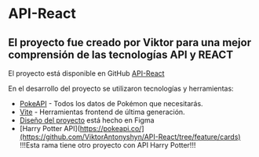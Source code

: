# API-React

## El proyecto fue creado por Viktor para una mejor comprensión de las tecnologías API y REACT

El proyecto está disponible en GitHub [API-React](https://github.com/ViktorAntonyshyn/API-React)

En el desarrollo del proyecto se utilizaron tecnologías y herramientas:
- [PokeAPI](https://pokeapi.co/) - Todos los datos de Pokémon que necesitarás.
- [Vite](https://vitejs.dev/) - Herramientas frontend de última generación.
- [Diseño del proyecto](https://www.figma.com/file/1R1IiWSk72VnOsxWHeuzOZ/API-React?type=design&node-id=0%3A1&mode=design&t=0U7e8taxkA1c3X24-1) está hecho en Figma
- [Harry Potter API](https://pokeapi.co/](https://github.com/ViktorAntonyshyn/API-React/tree/feature/cards) !!!Esta rama tiene otro proyecto con API Harry Potter!!!


